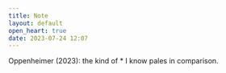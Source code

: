 ```yaml
---
title: Note
layout: default
open_heart: true
date: 2023-07-24 12:07
---
```


Oppenheimer (2023): the kind of * I know pales in comparison.
